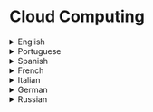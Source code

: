 # Cloud Computing

<details>
  <summary>English</summary>
  
  ### Materials
- [Microsoft](https://azure.microsoft.com/en-us/overview/what-is-cloud-computing/)
- [Wikipedia](https://en.wikipedia.org/wiki/Cloud_computing)
- [Amazon](https://aws.amazon.com/what-is-cloud-computing/)
- [IBM](https://www.ibm.com/cloud/learn/what-is-cloud-computing)
- [Redhat](https://www.redhat.com/en/topics/cloud)
- [Intellipaat](https://intellipaat.com/blog/cloud-computing-tutorial/)
- [Guru 99](https://www.guru99.com/cloud-computing-for-beginners.html)
- [Tutorialspoint](https://www.tutorialspoint.com/cloud_computing/)
- [Javatpoint](https://www.javatpoint.com/cloud-computing-tutorial)
- [Simplilearn](https://www.simplilearn.com/cloud-computing-tutorial-video)
- [The Cloud Tutorial](http://thecloudtutorial.com/)
- [W3schools.in](https://www.w3schools.in/cloud-computing/cloud-computing/)
- [Amazon AWS Tutorial](https://www.edureka.co/blog/amazon-aws-tutorial/)
- [Tutorialride](https://www.tutorialride.com/cloud-computing/cloud-computing-tutorial.htm)
- [Cloud Computing for Beginners](https://www.eduonix.com/courses/Software-Development/Learn-Cloud-Computing-from-Scratch-for-Beginners)
- [Cloud Computing Overview](https://www.thbs.com/downloads/Cloud-Computing-Overview.pdf)
- [The Basics of Cloud Computing](https://www.us-cert.gov/sites/default/files/publications/CloudComputingHuthCebula.pdf)
- [Introduction to Cloud Computing](https://www.kth.se/social/files/554fa451f276544829be2e5e/9-cloud-computing.pdf)
- [Cloud for Dummies](https://www.ibm.com/cloud-computing/files/cloud-for-dummies.pdf)
- [Cloud Computing Concepts](http://www.secc.org.eg/RECOCAPE/SECC_Tutorials_An%20Introduction%20to%20Cloud%20Computing%20Concepts.pdf)
- [Cloud Computing Final Report](https://www.cse.iitb.ac.in/~abhirup09/Docs/cloud_computing_final_report.pdf)
- [Cloud Computing Models](https://web.mit.edu/smadnick/www/wp/2013-01.pdf)
- [Intro to Cloud Computing](https://www.sanog.org/resources/sanog26/SANOG26_Tutorial%20-%20Introduction_Cloud_Computing_Sreenath.pdf)
- [Virtualization and Cloud Computing](https://www.intel.com/content/dam/www/public/us/en/documents/guides/cloud-computing-virtualization-building-private-iaas-guide.pdf)
- [Cloud Computing Guidelines](http://www.motc.gov.qa/sites/default/files/cloud_computing_ebook.pdf)
- [Cloud Computing Risks](https://www.experis.us/Website-File-Pile/Articles/Experis/FIN_Cloud-Computing-Risks_071111.pdf)
- [A Berkeley View of Cloud Computing](https://www2.eecs.berkeley.edu/Pubs/TechRpts/2009/EECS-2009-28.pdf)
- [Privacy in Cloud Computing](https://www.itu.int/dms_pub/itu-t/oth/23/01/T23010000160001PDFE.pdf)
- [Cloud Computing Explained](https://www.youtube.com/watch?v=QJncFirhjPg)
- [Edureka Tutorial](https://www.youtube.com/watch?v=kQnNd-DyrpA)
- [Eli the Computer Guy](https://www.youtube.com/watch?v=QYzJl0Zrc4M)
- [Getting Started with Kubernetes](https://www.manning.com/books/getting-started-with-kubernetes)
- [Cloud Native Spring in Action - With Spring Boot and Kubernetes](https://www.manning.com/books/cloud-native-spring-in-action)
- [Spring Quickly](https://www.manning.com/books/spring-quickly)
- [Designing Cloud Data Platforms](https://www.manning.com/books/designing-cloud-data-platforms)
</details>

<details>
  <summary>Portuguese</summary>
  
  ### Materials
- [Computação em Nuvem UFRJ](https://www.gta.ufrj.br/ensino/eel879/trabalhos_vf_2009_2/seabra/introducao.html)
- [O Que é Cloud Computing](https://rockcontent.com/blog/cloud-computing/)
- [Profissionais TI](https://www.profissionaisti.com.br/computacao-em-nuvem/)
- [Conceitos, Tecnologias e Desafios](https://www.researchgate.net/profile/Javam_Machado/publication/237644729_Computacao_em_Nuvem_Conceitos_Tecnologias_Aplicacoes_e_Desafios/links/56044f4308aea25fce3121f3/Computacao-em-Nuvem-Conceitos-Tecnologias-Aplicacoes-e-Desafios.pdf)
- [Computação em Nuvem Artigo](http://periodicos.ufes.br/BJPE/article/viewFile/EO02_2016/pdf)
- [Computação em Nuvem](http://livroaberto.ibict.br/bitstream/1/861/1/COMPUTA%C3%87%C3%83O%20EM%20NUVEM.pdf)
- [Introdução a Computação em Nuvem](http://www.each.usp.br/dc/aulas/ComputacaoEmNuvem-DanielCordeiro.pdf)
- [Computação em Nuvem PUC-PR](https://www.ppgia.pucpr.br/~jamhour/RSS/TCCRSS08B/Welton%20Costa%20da%20Mota%20-%20Artigo.pdf)
- [Conceitos, Tendências e Aplicações](https://eventos.unipampa.edu.br/tchelinux2010/files/2010/12/TcheLinux2010_DiegoKreutz_Cloud_Computing.pdf)
- [Introdução à Computação na Nuvem](http://www-di.inf.puc-rio.br/~endler/courses/Cloud/Intro.pdf)
- [Desmistificando a Computação em Nuvem](http://www.lbd.dcc.ufmg.br/colecoes/erad-rs/2015/002.pdf)
- [Computação em Nuvem](https://www.verup.com.br/lp-cloud/%5beBook%5dVerup-computacao-em-nuvem.pdf)
- [Infraestrutura na Nuvem](https://www.advancedit.com.br/wp-content/uploads/2018/04/ebook_infra_na_nuvem_advancedit.pdf)
- [Computação em Nuvem e Governança](https://www.publicacoesacademicas.uniceub.br/gti/article/viewFile/4207/3613)
</details>

<details>
  <summary>Spanish</summary>
  
  ### Materials
- [Deloitte](https://www2.deloitte.com/es/es/pages/technology/articles/computacion-nube-hibrida.html)
- [Qué es Cloud Computing](https://www.xertica.com/computacion-en-la-nube-definicion-ejemplos-y-usos-practicos/)
- [Computación en la nube](https://cibernat.com/articulos/computacion-en-la-nube)
- [Okhosting](https://okhosting.com/blog/computacion-en-la-nube/)
- [Computación en la nube](http://www.imaginar.org/iicd/fichas/05_Cloud_computing.pdf)
- [El Avance de la Computación en la Nube](https://www.cepal.org/socinfo/noticias/paginas/3/44733/newsletter19.pdf)
- [Informática en la Nube](http://www.bizkaia.eus/home2/archivos/DPTO4/Temas/Informatica%20en%20la%20nube.pdf)
- [Cloud Computing](http://www.huesca.es/_archivos/ficheros/bibliotecas_2651.pdf)
- [Computación en la nube con Google Drive](http://cimogsys.espoch.edu.ec/direccion-publicaciones/public/pdf/27/computaci%C3%B3n%20en%20la%20nube.pdf)
- [Universidad Nacional del Nordeste](http://exa.unne.edu.ar/informatica/SO/primorac_monografia_computacion_en_nube.pdf)
- [Universidad de Almería](http://www.adminso.es/recursos/Proyectos/PFM/2011_12/PFM_cloud_beka.pdf)
- [Guia Cloud Computing](https://www.incibe.es/sites/default/files/contenidos/guias/doc/guia-cloud-computing_0.pdf)
- [Cloud Computing y El Futuro de la Productividad](https://fch.cl/wp-content/uploads/2016/09/chile4.0_cloud_computing_y_el_futuro_de_la_productividad.pdf)
- [Estructura Nube Cliente](https://www.scribd.com/document/255509646/Estructura-de-Nube)
</details>

<details>
  <summary>French</summary>
  
  ### Materials
- [Cloud Computing, Définition, avantages et exemples d’utilisation](https://www.lebigdata.fr/definition-cloud-computing)
- [Cloud Computing, Architectures, Services et Risques](https://www.ge.ch/ppdt/doc/formation/Presentation-Giovanna-Di-Marzo-Serugendo-Cloud-computing-risques.pdf)
- [Cloud Computing](https://www.emse.fr/~mathieu/pub/CGC/cours_CC.pdf)
- [Fondamentaux du Cloud Computing](https://images.cigref.fr/Publication/2012-2013-Fondamentaux-Cloud-Computing-Point-de-vue-grandes-entreprises.pdf)
- [Les Fondamentaux du Cloud Computing](https://itandsi.files.wordpress.com/2014/09/les-fondamentaux-du-cloud-computing.pdf)
- [Le Cloud Computing](https://economie.fgov.be/sites/default/files/Files/Publications/files/20130730-Cloud-computing-FR.pdf)
</details>

<details>
  <summary>Italian</summary>
  
  ### Materials
- [Kiteblue](http://www.kiteblue.it/cose-il-cloud/)
- [Digital4trade](https://www.digital4trade.it/tech-lab/cloud-computing-cose-e-quali-sono-i-benefici/)
- [Cloud Computing Definiziones](https://www.zerounoweb.it/cloud-computing/cloud-anzi-saas-paas-daas-e-iaas-significato-e-guida-ai-vantaggi-dell-on-demand/)
- [Guida al Cloud Computing](http://www.hostingtalk.it/guide/guida-al-cloud-computing)
- [Cloud Computing](https://www.edatlas.it/scarica/TPSIT_5/Capitolo1/ContenutiDigitaliIntegrativi/1CloudComputing.pdf)
- [Introduzione al Cloud Computing](http://cabibbo.dia.uniroma3.it/psw/pdf/asw470-cloud-computing.pdf)
- [Caratteristiche e Opportunità](https://www.ucer.camcom.it/siti-tematici/innovazione/pdf/pdf-2012/FG_Cloud_Computing_dossier.pdf)
</details>

<details>
  <summary>German</summary>
  
  ### Materials
- [Cloud Computing Grundlagen](https://www.bsi.bund.de/DE/Themen/DigitaleGesellschaft/CloudComputing/Grundlagen/Grundlagen_node.html)
- [Cloud Computing Presentation](http://publications.europa.eu/resource/cellar/1d487935-12d5-444c-b595-6ebd01f4b5f3.0001.02/DOC_1)
- [Cloud Computing einfach erklärt](https://aixvox.com/cloud-computing-einfach-erklaert/)
- [Prozeus](http://www.prozeus.de/imperia/md/content/prozeus/broschueren/prozeus_broschuere_cloudcomputing_web.pdf)
- [Cloud Computing, Mark Bedner](https://www.uni-kassel.de/upress/online/frei/978-3-86219-080-5.volltext.frei.pdf)
- [Cloud Computing Paper](http://www.hwwi.org/uploads/tx_wilpubdb/HWWI_Policy_Paper-71.pdf)
</details>

<details>
  <summary>Russian</summary>
  
  ### Materials
- [Tadviser](http://www.tadviser.ru/index.php/Cloud_Computing)
- [Lessons TVA](https://www.lessons-tva.info/archive/nov031.html)
- [Cloud Computing Smart](http://mit.spbau.ru/files/cloud_computing_smart_cloud_org.pdf)
- [Cloud Introduction](https://glebradchenko.susu.ru/courses/bachelor/odp/2013/Rep_SUSU_Distr_12_Cloud.pdf)
- [Cloud Technology](http://filearchive.cnews.ru/mag/2011/CloudTechnology.pdf)
</details>